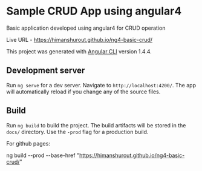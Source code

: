 # Sample CRUD App using angular4

Basic application developed using angular4 for CRUD operation

Live URL - https://himanshurout.github.io/ng4-basic-crud/

This project was generated with [Angular CLI](https://github.com/angular/angular-cli) version 1.4.4.

## Development server

Run `ng serve` for a dev server. Navigate to `http://localhost:4200/`. The app will automatically reload if you change any of the source files.


## Build

Run `ng build` to build the project. The build artifacts will be stored in the `docs/` directory. Use the `-prod` flag for a production build.

For github pages:

ng build --prod --base-href "https://himanshurout.github.io/ng4-basic-crud/"

